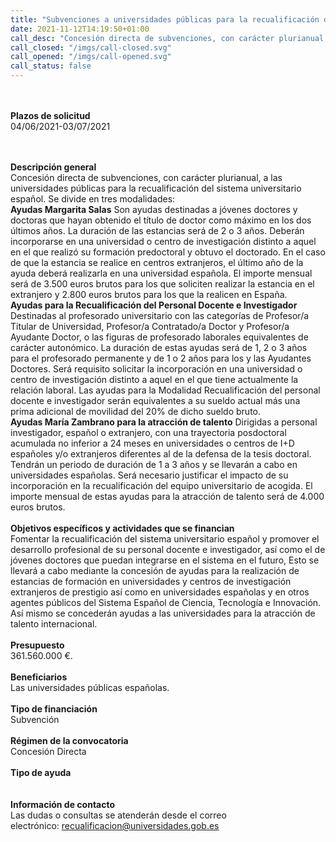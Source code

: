 ```yaml
---
title: "Subvenciones a universidades públicas para la recualificación del sistema universitario español"
date: 2021-11-12T14:19:50+01:00
call_desc: "Concesión directa de subvenciones, con carácter plurianual, a las universidades públicas para la ..."
call_closed: "/imgs/call-closed.svg"
call_opened: "/imgs/call-opened.svg"
call_status: false
---
```

<br><br><b>Plazos de solicitud</b><br>
04/06/2021-03/07/2021       

<br><br><b>Descripción general</b><br>
Concesi&oacute;n directa de subvenciones, con car&aacute;cter plurianual, a las universidades p&uacute;blicas para la recualificaci&oacute;n del sistema universitario espa&ntilde;ol. Se divide en tres modalidades:
<br><strong>Ayudas Margarita Salas</strong>
Son ayudas destinadas a j&oacute;venes doctores y doctoras que hayan obtenido el t&iacute;tulo de doctor como m&aacute;ximo en los dos &uacute;ltimos a&ntilde;os.
La duraci&oacute;n de las estancias ser&aacute; de 2 o 3 a&ntilde;os. Deber&aacute;n incorporarse en una universidad o centro de investigaci&oacute;n distinto a aquel en el que realiz&oacute; su formaci&oacute;n predoctoral y obtuvo el doctorado. En el caso de que la estancia se realice en centros extranjeros, el &uacute;ltimo a&ntilde;o de la ayuda deber&aacute; realizarla en una universidad espa&ntilde;ola.
El importe mensual ser&aacute; de 3.500 euros brutos para los que soliciten realizar la estancia en el extranjero y 2.800 euros brutos para los que la realicen en Espa&ntilde;a.
<br><strong>Ayudas para la Recualificaci&oacute;n del Personal Docente e Investigador</strong>
Destinadas al profesorado universitario con las categor&iacute;as de Profesor/a Titular de Universidad, Profesor/a Contratado/a Doctor y Profesor/a Ayudante Doctor, o las figuras de profesorado laborales equivalentes de car&aacute;cter auton&oacute;mico.
La duraci&oacute;n de estas ayudas ser&aacute; de 1, 2 o 3 a&ntilde;os para el profesorado permanente y de 1 o 2 a&ntilde;os para los y las Ayudantes Doctores. Ser&aacute; requisito solicitar la incorporaci&oacute;n en una universidad o centro de investigaci&oacute;n distinto a aquel en el que tiene actualmente la relaci&oacute;n laboral.
Las ayudas para la Modalidad Recualificaci&oacute;n del personal docente e investigador ser&aacute;n equivalentes a su sueldo actual m&aacute;s una prima adicional de movilidad del 20% de dicho sueldo bruto.
<br><strong>Ayudas Mar&iacute;a Zambrano para la atracci&oacute;n de talento</strong>
Dirigidas a personal investigador, espa&ntilde;ol o extranjero, con una trayectoria posdoctoral acumulada no inferior a 24 meses en universidades o centros de I+D espa&ntilde;oles y/o extranjeros diferentes al de la defensa de la tesis doctoral.
Tendr&aacute;n un periodo de duraci&oacute;n de 1 a 3 a&ntilde;os y se llevar&aacute;n a cabo en universidades espa&ntilde;olas. Ser&aacute; necesario justificar el impacto de su incorporaci&oacute;n en la recualificaci&oacute;n del equipo universitario de acogida.
El importe mensual de estas ayudas para la atracci&oacute;n de talento ser&aacute; de 4.000 euros brutos.
<br><br><b>Objetivos específicos y actividades que se financian</b><br> 
Fomentar la recualificación del sistema universitario español y promover el desarrollo profesional de su personal docente e investigador, así como el de jóvenes doctores que puedan integrarse en el sistema en el futuro, Esto se llevará a cabo mediante la concesión de ayudas para la realización de estancias de formación en universidades y centros de investigación extranjeros de prestigio así como en universidades españolas y en otros agentes públicos del Sistema Español de Ciencia, Tecnología e Innovación. Así mismo se concederán ayudas a las universidades para la atracción de talento internacional.
<br><br><b>Presupuesto</b><br> 
<span>361.560.000 &euro;.</span>
<br><br><b>Beneficiarios</b><br> 
Las universidades públicas españolas.
<br><br><b>Tipo de financiación</b><br> 
Subvención
<br><br><b>Régimen de la convocatoria</b><br> 
Concesión Directa
<br><br><b>Tipo de ayuda</b><br> 
<br><br><b>Información de contacto</b><br>
Las dudas o consultas se atender&aacute;n desde el correo electr&oacute;nico:<span>&nbsp;</span><a href="mailto:recualificacion@universidades.gob.es">recualificacion@universidades.gob.es</a>
